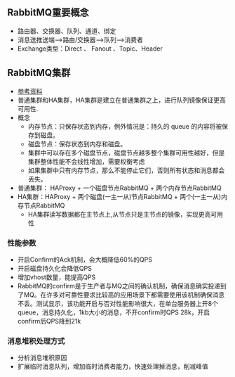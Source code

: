 ## RabbitMQ重要概念
* 路由器、交换器、队列、通道、绑定
* 消息送推送端-->路由/交换器-->队列-->消费者
* Exchange类型：Direct 、 Fanout 、Topic、Header

## RabbitMQ集群
* [参考资料](https://www.jianshu.com/p/97fbf9c82872?utm_campaign=maleskine&utm_content=note&utm_medium=seo_notes&utm_source=recommendation)
* 普通集群和HA集群，HA集群是建立在普通集群之上，进行队列镜像保证更高可用性.
* 概念
    - 内存节点：只保存状态到内存，例外情况是：持久的 queue 的内容将被保存到磁盘。
    - 磁盘节点：保存状态到内存和磁盘。
    - 集群中可以存在多个磁盘节点，磁盘节点越多整个集群可用性越好，但是集群整体性能不会线性增加，需要权衡考虑
    - 如果集群中只有内存节点，那么不能停止它们，否则所有状态和消息都会丢失。
* 普通集群： HAProxy + 一个磁盘节点RabbitMQ + 两个内存节点RabbitMQ
* HA集群：HAProxy + 两个磁盘(一主一从)节点RabbitMQ + 两个(一主一从)内存节点RabbitMQ
    - HA集群读写数据都在主节点上,从节点只是主节点的镜像，实现更高可用性

### 性能参数
* 开启Confirm的Ack机制，会大概降低60%的QPS
* 开启磁盘持久化会降低QPS
* 增加vhost数量，能提高QPS
* RabbitMQ的confirm是于生产者与MQ之间的确认机制，确保消息确实投递到了MQ。在许多对可靠性要求比较高的应用场景下都需要使用该机制确保消息不丢。测试显示，该功能开启与否对性能影响很大，在单台服务器上开8个queue，消息持久化，1kb大小的消息，不开confirm时QPS 28k，开启confirm后QPS降到21k

### 消息堆积处理方式
* 分析消息堆积原因
* 扩展临时消息队列，增加临时消费者能力，快速处理掉消息，削减峰值
